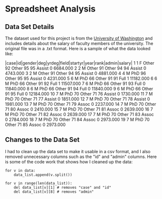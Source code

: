 # Spreadsheet Analysis

## Data Set Details

The dataset used for this project is from the [University of Washington](http://courses.washington.edu/b517/Datasets/SalaryData.txt) and includes details about the salary of faculty members of the university. The original file was in a .txt format. Here is a sample of what the data looked like:

|case|id|gender|deg|yrdeg|field|startyr|year|rank|admin|salary|
    1    1      F Other    92 Other      95   95 Assist     0  6684.000
    2    2      M Other    91 Other      94   94 Assist     0  4743.000
    3    2      M Other    91 Other      94   95 Assist     0  4881.000
    4    4      M   PhD    96 Other      95   95 Assist     0  4231.000
    5    6      M   PhD    66 Other      91   91   Full     1 11182.000
    6    6      M   PhD    66 Other      91   92   Full     1 11507.000
    7    6      M   PhD    66 Other      91   93   Full     0 11840.000
    8    6      M   PhD    66 Other      91   94   Full     0 11840.000
    9    6      M   PhD    66 Other      91   95   Full     0 12184.000
   10    7      M   PhD    70 Other      71   76 Assist     0  1730.000
   11    7      M   PhD    70 Other      71   77 Assist     0  1851.000
   12    7      M   PhD    70 Other      71   78 Assist     0  1981.000
   13    7      M   PhD    70 Other      71   79  Assoc     0  2237.000
   14    7      M   PhD    70 Other      71   80  Assoc     0  2410.000
   15    7      M   PhD    70 Other      71   81  Assoc     0  2639.000
   16    7      M   PhD    70 Other      71   82  Assoc     0  2639.000
   17    7      M   PhD    70 Other      71   83  Assoc     0  2784.000
   18    7      M   PhD    70 Other      71   84  Assoc     0  2973.000
   19    7      M   PhD    70 Other      71   85  Assoc     0  2973.000

## Changes to the Data Set

I had to clean up the data set to make it usable in a csv format, and I also removed unnecessary columns such as the "id" and "admin" columns. Here is some of the code work that shows how I cleaned up the data:

    for v in data:
        data_list.append(v.split())

    for v in range(len(data_list)):
        del data_list[v][1] # removes "case" and "id"
        del data_list[v][8] # removes "admin"
